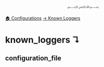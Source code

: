 <p align=center>
   ﷽
</p>

[🏠 Configurations](/docs/CONFIGURATION.md)
[→ Known Loggers](/docs/configurations/known_loggers.md)

# known_loggers ↴
## configuration_file



